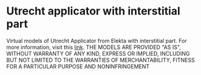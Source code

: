 # Utrecht applicator with interstitial part 
Virtual models of Utrecht Applicator from Elekta with interstitial part.
For more information, visit this [link](https://www.termedia.pl/A-method-to-incorporate-interstitial-components-into-the-TPS-gynecologic-rigid-applicator-library,54,29174,0,1.html).
THE MODELS ARE PROVIDED "AS IS", WITHOUT WARRANTY OF ANY KIND, EXPRESS OR IMPLIED, INCLUDING BUT NOT LIMITED TO THE WARRANTIES OF MERCHANTABILITY, FITNESS FOR A PARTICULAR PURPOSE AND NONINFRINGEMENT
